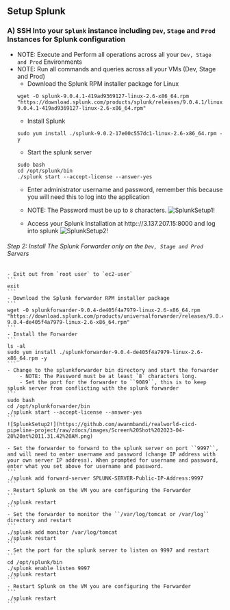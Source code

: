 ## Setup Splunk 
### A) SSH Into your `Splunk` instance including `Dev`, `Stage` and `Prod` Instances for Splunk configuration
- NOTE: Execute and Perform all operations across all your `Dev, Stage and Prod` Environments
- NOTE: Run all commands and queries across all your VMs (Dev, Stage and Prod)
    - Download the Splunk RPM installer package for Linux
    ```
    wget -O splunk-9.0.4.1-419ad9369127-linux-2.6-x86_64.rpm "https://download.splunk.com/products/splunk/releases/9.0.4.1/linux/splunk-9.0.4.1-419ad9369127-linux-2.6-x86_64.rpm"
    ```
    - Install Splunk
    ```
    sudo yum install ./splunk-9.0.2-17e00c557dc1-linux-2.6-x86_64.rpm -y
    ```
    - Start the splunk server 
    ```
    sudo bash
    cd /opt/splunk/bin
    ./splunk start --accept-license --answer-yes
    ```
    - Enter administrator username and password, remember this because you will need this to log into the application
    - NOTE: The Password must be up to `8` characters.
    ![SplunkSetup1!](https://github.com/awanmbandi/realworld-cicd-pipeline-project/raw/zdocs/images/Screen%20Shot%202023-04-28%20at%2010.48.24%20AM.png)

    - Access your Splunk Installation at http:://3.137.207.15:8000 and log into splunk
    ![SplunkSetup2!](https://github.com/awanmbandi/realworld-cicd-pipeline-project/raw/zdocs/images/splunk-login-page.png)

###### Step 2: Install The Splunk Forwarder only on the `Dev, Stage and Prod` Servers
    - Exit out from `root user` to `ec2-user`
    ```
    exit
    ```
    - Download the Splunk forwarder RPM installer package 
    ```
    wget -O splunkforwarder-9.0.4-de405f4a7979-linux-2.6-x86_64.rpm "https://download.splunk.com/products/universalforwarder/releases/9.0.4/linux/splunkforwarder-9.0.4-de405f4a7979-linux-2.6-x86_64.rpm"
    ```
    - Install the Forwarder
    ```
    ls -al
    sudo yum install ./splunkforwarder-9.0.4-de405f4a7979-linux-2.6-x86_64.rpm -y
    ```
    - Change to the splunkforwarder bin directory and start the forwarder
        - NOTE: The Password must be at least `8` characters long.
        - Set the port for the forwarder to ``9089``, this is to keep splunk server from conflicting with the splunk forwarder
    ```
    sudo bash
    cd /opt/splunkforwarder/bin
    ./splunk start --accept-license --answer-yes
    ```
    ![SplunkSetup2!](https://github.com/awanmbandi/realworld-cicd-pipeline-project/raw/zdocs/images/Screen%20Shot%202023-04-28%20at%2011.31.42%20AM.png)

    - Set the forwarder to forward to the splunk server on port ``9997``, and will need to enter username and password (change IP address with your own server IP address). When prompted for username and password, enter what you set above for username and password.
    ```
    ./splunk add forward-server SPLUNK-SERVER-Public-IP-Address:9997
    ```
    - Restart Splunk on the VM you are configuring the Forwarder
    ```
    ./splunk restart
    ```
    - Set the forwarder to monitor the ``/var/log/tomcat or /var/log`` directory and restart
    ```
    ./splunk add monitor /var/log/tomcat
    ./splunk restart
    ```
    - Set the port for the splunk server to listen on 9997 and restart
    ```
    cd /opt/splunk/bin
    ./splunk enable listen 9997
    ./splunk restart
    ```
    - Restart Splunk on the VM you are configuring the Forwarder
    ```
    ./splunk restart
    ```
